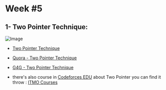 
# Week #5

## 1- Two Pointer Technique:

![Image](Images/two_pointer.gif)

* [Two Pointer Technique](https://youtu.be/n-Xwrr8RFQ0) 

* [Quora - Two Pointer Technique](https://www.quora.com/profile/Abhijit-Dixit-6/The-Two-Pointer-Algorithm) 

* [G4G - Two Pointer Technique](https://www.geeksforgeeks.org/window-sliding-technique)

* there's also course in [Codeforces EDU](https://codeforces.com/edu/courses) about Two Pointer you can find it throw : [ITMO Courses](https://codeforces.com/edu/course/2/lesson/9)
